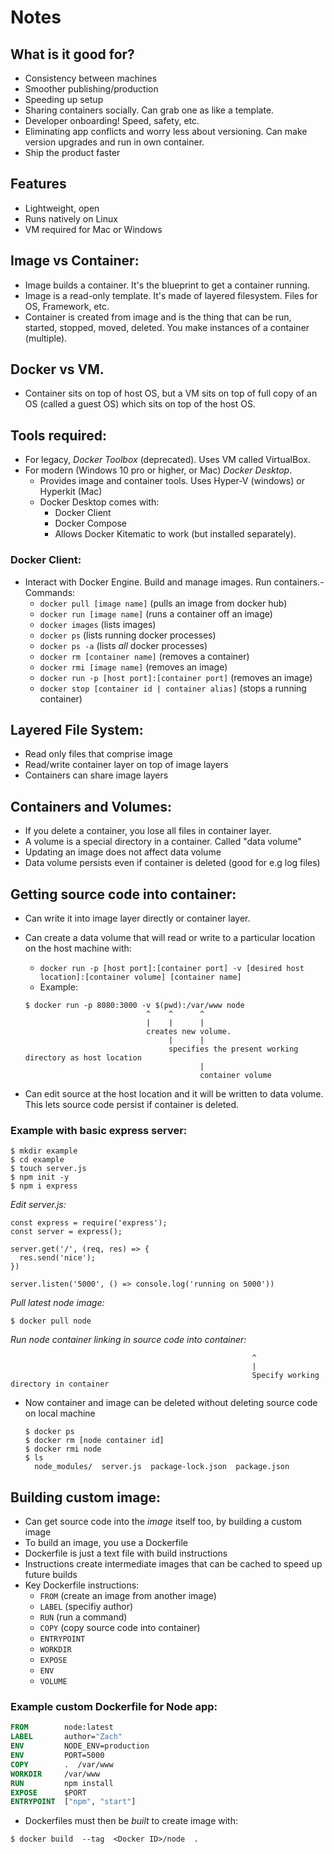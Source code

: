 
# Notes

## What is it good for?

- Consistency between machines
- Smoother publishing/production
- Speeding up setup
- Sharing containers socially. Can grab one as like a template.
- Developer onboarding! Speed, safety, etc.
- Eliminating app conflicts and worry less about versioning. Can make version upgrades and run in own container.
- Ship the product faster

## Features

- Lightweight, open
- Runs natively on Linux
- VM required for Mac or Windows

## Image vs Container:

- Image builds a container. It's the blueprint to get a container running.
- Image is a read-only template. It's made of layered filesystem. Files for OS, Framework, etc.
- Container is created from image and is the thing that can be run, started, stopped, moved, deleted. You make instances of a container (multiple).

## Docker vs VM.

- Container sits on top of host OS, but a VM sits on top of full copy of an OS (called a guest OS) which sits on top of the host OS.

## Tools required:

- For legacy, _Docker Toolbox_ (deprecated). Uses VM called VirtualBox.
- For modern (Windows 10 pro or higher, or Mac) _Docker Desktop_.
  - Provides image and container tools. Uses Hyper-V (windows) or Hyperkit (Mac)
  - Docker Desktop comes with:
    - Docker Client
    - Docker Compose
    - Allows Docker Kitematic to work (but installed separately).

### Docker Client:

- Interact with Docker Engine. Build and manage images. Run containers.- Commands:
  - `docker pull [image name]` (pulls an image from docker hub)
  - `docker run [image name]` (runs a container off an image)
  - `docker images` (lists images)
  - `docker ps` (lists running docker processes)
  - `docker ps -a` (lists *all* docker processes)
  - `docker rm [container name]` (removes a container)
  - `docker rmi [image name]` (removes an image)
  - `docker run -p [host port]:[container port]` (removes an image)
  - `docker stop [container id | container alias]` (stops a running container)
   
## Layered File System:

- Read only files that comprise image
- Read/write container layer on top of image layers
- Containers can share image layers

## Containers and Volumes:

- If you delete a container, you lose all files in container layer.
- A volume is a special directory in a container. Called "data volume"
- Updating an image does not affect data volume
- Data volume persists even if container is deleted (good for e.g log files)

## Getting source code into container:

- Can write it into image layer directly or container layer.
- Can create a data volume that will read or write to a particular location on the host machine with:
  - `docker run -p [host port]:[container port] -v [desired host location]:[container volume] [container name]`
  - Example:

  ```console
  $ docker run -p 8080:3000 -v $(pwd):/var/www node
                             ^    ^      ^
                             |    |      |
                             creates new volume.
                                  |      |
                                  specifies the present working directory as host location
                                         |
                                         container volume
  ``` 
  
- Can edit source at the host location and it will be written to data volume. This lets source code persist if container is deleted.

### Example with basic express server:

```console
$ mkdir example
$ cd example
$ touch server.js
$ npm init -y
$ npm i express
```

*Edit server.js:*

```node
const express = require('express');
const server = express();

server.get('/', (req, res) => {
  res.send('nice');
})

server.listen('5000', () => console.log('running on 5000'))
```

*Pull latest node image:*

`$ docker pull node`

*Run node container linking in source code into container:*

```$ docker run -p 5000:5000 -v $(pwd):/var/www -w "/var/www" node server.js
                                                      ^
                                                      |
                                                      Specify working directory in container
```

  - Now container and image can be deleted without deleting source code on local machine

    ```console
    $ docker ps
    $ docker rm [node container id]
    $ docker rmi node
    $ ls
      node_modules/  server.js  package-lock.json  package.json
    ```
    
## Building custom image:

- Can get source code into the *image* itself too, by building a custom image
- To build an image, you use a Dockerfile
- Dockerfile is just a text file with build instructions
- Instructions create intermediate images that can be cached to speed up future builds
- Key Dockerfile instructions:
  - `FROM` (create an image from another image)
  - `LABEL` (specifiy author)
  - `RUN` (run a command)
  - `COPY` (copy source code into container)
  - `ENTRYPOINT`
  - `WORKDIR`
  - `EXPOSE`
  - `ENV`
  - `VOLUME`

### Example custom Dockerfile for Node app:

  ```dockerfile
  FROM        node:latest
  LABEL       author="Zach"
  ENV         NODE_ENV=production
  ENV         PORT=5000
  COPY        .  /var/www
  WORKDIR     /var/www
  RUN         npm install
  EXPOSE      $PORT
  ENTRYPOINT  ["npm", "start"]
  ```

- Dockerfiles must then be *built* to create image with:

`$ docker build  --tag  <Docker ID>/node  .`
